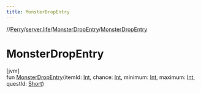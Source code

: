 ```yaml
---
title: MonsterDropEntry
---
```

//[Perry](../../../index.html)/[server.life](../index.html)/[MonsterDropEntry](index.html)/[MonsterDropEntry](-monster-drop-entry.html)



# MonsterDropEntry



[jvm]\
fun [MonsterDropEntry](-monster-drop-entry.html)(itemId: [Int](https://kotlinlang.org/api/latest/jvm/stdlib/kotlin/-int/index.html), chance: [Int](https://kotlinlang.org/api/latest/jvm/stdlib/kotlin/-int/index.html), minimum: [Int](https://kotlinlang.org/api/latest/jvm/stdlib/kotlin/-int/index.html), maximum: [Int](https://kotlinlang.org/api/latest/jvm/stdlib/kotlin/-int/index.html), questId: [Short](https://kotlinlang.org/api/latest/jvm/stdlib/kotlin/-short/index.html))




